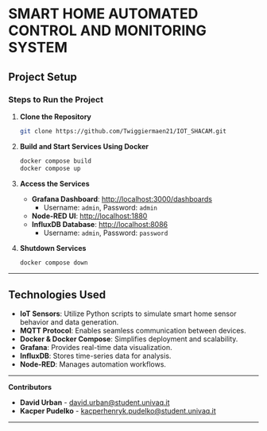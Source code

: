 # SMART HOME AUTOMATED CONTROL AND MONITORING SYSTEM  


## Project Setup  
### Steps to Run the Project  
1. **Clone the Repository**  
   ```sh  
   git clone https://github.com/Twiggiermaen21/IOT_SHACAM.git
   ```  
2. **Build and Start Services Using Docker**  
   ```sh  
   docker compose build  
   docker compose up  
   ```  
3. **Access the Services**  
   - **Grafana Dashboard**: [http://localhost:3000/dashboards](http://localhost:3000/dashboards)  
     - Username: `admin`, Password: `admin`  
   - **Node-RED UI**: [http://localhost:1880](http://localhost:1880)  
   - **InfluxDB Database**: [http://localhost:8086](http://localhost:8086)  
     - Username: `admin`, Password: `password`  
 

4. **Shutdown Services**  
   ```sh  
   docker compose down  
   ```  

---

## Technologies Used  
- **IoT Sensors**: Utilize Python scripts to simulate smart home sensor behavior and data generation.  
- **MQTT Protocol**: Enables seamless communication between devices.  
- **Docker & Docker Compose**: Simplifies deployment and scalability.  
- **Grafana**: Provides real-time data visualization.  
- **InfluxDB**: Stores time-series data for analysis.  
- **Node-RED**: Manages automation workflows.  



---

**Contributors**  
- **David Urban** - david.urban@student.univaq.it  
- **Kacper Pudelko** - kacperhenryk.pudelko@student.univaq.it  

---



